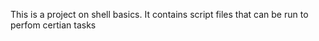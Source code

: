 This is a project on shell basics. It contains script files that can be run to perfom certian tasks
